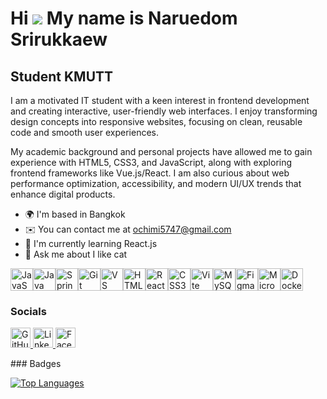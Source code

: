 Hi ![](https://user-images.githubusercontent.com/18350557/176309783-0785949b-9127-417c-8b55-ab5a4333674e.gif) My name is Naruedom Srirukkaew
============================================================================================================================================

Student KMUTT
-------------

I am a motivated IT student with a keen interest in frontend development and creating interactive, user-friendly web interfaces. I enjoy transforming design concepts into responsive websites, focusing on clean, reusable code and smooth user experiences.

My academic background and personal projects have allowed me to gain experience with HTML5, CSS3, and JavaScript, along with exploring frontend frameworks like Vue.js/React. I am also curious about web performance optimization, accessibility, and modern UI/UX trends that enhance digital products.

* 🌍  I'm based in Bangkok
* ✉️  You can contact me at [ochimi5747@gmail.com](mailto:ochimi5747@gmail.com)
* 🧠  I'm currently learning React.js
* 💬  Ask me about I like cat

<p align="left">
<a href="https://developer.mozilla.org/en-US/docs/Web/JavaScript" target="_blank" rel="noreferrer"><img src="https://raw.githubusercontent.com/danielcranney/readme-generator/main/public/icons/skills/javascript-colored.svg" alt="JavaScript" title="JavaScript" width="36" height="36" /></a><a href="https://www.oracle.com/java/" target="_blank" rel="noreferrer"><img src="https://raw.githubusercontent.com/danielcranney/readme-generator/main/public/icons/skills/java-colored.svg" alt="Java" title="Java" width="36" height="36" /></a><a href="https://spring.io/" target="_blank" rel="noreferrer"><img src="https://raw.githubusercontent.com/danielcranney/readme-generator/main/public/icons/skills/spring-boot-colored.svg" alt="Spring Boot" title="Spring Boot" width="36" height="36" /></a><a href="https://git-scm.com/" target="_blank" rel="noreferrer"><img src="https://raw.githubusercontent.com/danielcranney/readme-generator/main/public/icons/skills/git-colored.svg" alt="Git" title="Git" width="36" height="36" /></a><a href="https://code.visualstudio.com/" target="_blank" rel="noreferrer"><img src="https://raw.githubusercontent.com/danielcranney/readme-generator/main/public/icons/skills/visualstudiocode-colored.svg" alt="VS Code" title="VS Code" width="36" height="36" /></a><a href="https://developer.mozilla.org/en-US/docs/Glossary/HTML5" target="_blank" rel="noreferrer"><img src="https://raw.githubusercontent.com/danielcranney/readme-generator/main/public/icons/skills/html5-colored.svg" alt="HTML5" title="HTML5" width="36" height="36" /></a><a href="https://reactjs.org/" target="_blank" rel="noreferrer"><img src="https://raw.githubusercontent.com/danielcranney/readme-generator/main/public/icons/skills/react-colored.svg" alt="React" title="React" width="36" height="36" /></a><a href="https://www.w3.org/TR/CSS/#css" target="_blank" rel="noreferrer"><img src="https://raw.githubusercontent.com/danielcranney/readme-generator/main/public/icons/skills/css3-colored.svg" alt="CSS3" title="CSS3" width="36" height="36" /></a><a href="https://vitejs.dev/" target="_blank" rel="noreferrer"><img src="https://raw.githubusercontent.com/danielcranney/readme-generator/main/public/icons/skills/vite-colored.svg" alt="Vite" title="Vite" width="36" height="36" /></a><a href="https://www.mysql.com/" target="_blank" rel="noreferrer"><img src="https://raw.githubusercontent.com/danielcranney/readme-generator/main/public/icons/skills/mysql-colored.svg" alt="MySQL" title="MySQL" width="36" height="36" /></a><a href="https://www.figma.com/" target="_blank" rel="noreferrer"><img src="https://raw.githubusercontent.com/danielcranney/readme-generator/main/public/icons/skills/figma-colored.svg" alt="Figma" title="Figma" width="36" height="36" /></a><a href="https://portal.azure.com/" target="_blank" rel="noreferrer"><img src="https://raw.githubusercontent.com/danielcranney/readme-generator/main/public/icons/skills/azure-colored.svg" alt="Microsoft Azure" title="Microsoft Azure" width="36" height="36" /></a><a href="https://www.docker.com/" target="_blank" rel="noreferrer"><img src="https://raw.githubusercontent.com/danielcranney/readme-generator/main/public/icons/skills/docker-colored.svg" alt="Docker" title="Docker" width="36" height="36" /></a>
</p>

### Socials

<p align="left"> <a href="https://www.github.com/์Naruedom-sri" target="_blank" rel="noreferrer"> <picture> <source media="(prefers-color-scheme: dark)" srcset="https://raw.githubusercontent.com/danielcranney/readme-generator/main/public/icons/socials/github-dark.svg" /> <source media="(prefers-color-scheme: light)" srcset="https://raw.githubusercontent.com/danielcranney/readme-generator/main/public/icons/socials/github.svg" /> <img src="https://raw.githubusercontent.com/danielcranney/readme-generator/main/public/icons/socials/github.svg" width="32" height="32" alt="GitHub" title="GitHub" /> </picture> </a> <a href="https://www.linkedin.com/in/naruedom-srirukkaew-41b431380/" target="_blank" rel="noreferrer"> <picture> <source media="(prefers-color-scheme: dark)" srcset="https://raw.githubusercontent.com/danielcranney/readme-generator/main/public/icons/socials/linkedin-dark.svg" /> <source media="(prefers-color-scheme: light)" srcset="https://raw.githubusercontent.com/danielcranney/readme-generator/main/public/icons/socials/linkedin.svg" /> <img src="https://raw.githubusercontent.com/danielcranney/readme-generator/main/public/icons/socials/linkedin.svg" width="32" height="32" alt="LinkedIn" title="LinkedIn" /> </picture> </a> <a href="https://www.facebook.com/Naruedom Srirukkaew" target="_blank" rel="noreferrer"> <picture> <source media="(prefers-color-scheme: dark)" srcset="https://raw.githubusercontent.com/danielcranney/readme-generator/main/public/icons/socials/facebook-dark.svg" /> <source media="(prefers-color-scheme: light)" srcset="https://raw.githubusercontent.com/danielcranney/readme-generator/main/public/icons/socials/facebook.svg" /> <img src="https://raw.githubusercontent.com/danielcranney/readme-generator/main/public/icons/socials/facebook.svg" width="32" height="32" alt="Facebook" title="Facebook" /> </picture> </a></p>
### Badges

<a href="https://github.com/์Naruedom-sri" align="left"><img src="https://github-readme-stats.vercel.app/api/top-langs/?username=์Naruedom-sri&langs_count=10&title_color=ffffff&text_color=ffffff&icon_color=ef4444&bg_color=1c1917&hide_border=true&locale=en&custom_title=Top%20%Languages" alt="Top Languages" /></a>
